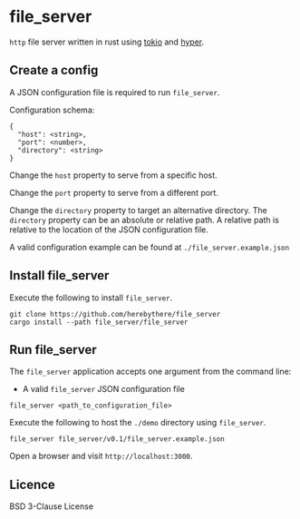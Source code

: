 # file_server

`http` file server written in rust using [tokio](https://tokio.rs/) and
[hyper](https://hyper.rs/).

## Create a config

A JSON configuration file is required to run `file_server`.

Configuration schema:

```
{
  "host": <string>,
  "port": <number>,
  "directory": <string>
}
```

Change the `host` property to serve from a specific host.

Change the `port` property to serve from a different port.

Change the `directory` property to target an alternative directory. The `directory` property can be an absolute or relative path. A relative path is relative to the location of the JSON configuration file.

A valid configuration example can be found at
`./file_server.example.json`

## Install file_server

Execute the following to install `file_server`.

```
git clone https://github.com/herebythere/file_server
cargo install --path file_server/file_server
```

## Run file_server

The `file_server` application accepts one argument from the command line:

- A valid `file_server` JSON configuration file

```
file_server <path_to_configuration_file>
```

Execute the following to host the `./demo` directory using `file_server`.

```
file_server file_server/v0.1/file_server.example.json
```

Open a browser and visit `http://localhost:3000`.

## Licence

BSD 3-Clause License
